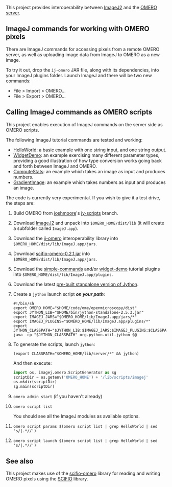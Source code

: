 This project provides interoperability between
[ImageJ2](http://developer.imagej.net/) and the
[OMERO server](https://www.openmicroscopy.org/site/support/omero4/).

## ImageJ commands for working with OMERO pixels

There are ImageJ commands for accessing pixels from a remote OMERO server,
as well as uploading image data from ImageJ to OMERO as a new image.

To try it out, drop the `ij-omero` JAR file, along with its dependencies, into
your ImageJ plugins folder. Launch ImageJ and there will be two new commands:

* File > Import > OMERO...
* File > Export > OMERO...

## Calling ImageJ commands as OMERO scripts

This project enables execution of ImageJ commands on the server side as OMERO
scripts.

The following ImageJ tutorial commands are tested and working:

* [HelloWorld](https://github.com/imagej/imagej-tutorials/blob/0bbd12e3/simple-commands/src/main/java/HelloWorld.java):
  a basic example with one string input, and one string output.
* [WidgetDemo](https://github.com/imagej/imagej-tutorials/blob/0bbd12e3/widget-demo/src/main/java/WidgetDemo.java):
  an example exercising many different parameter types, providing a good
  illustration of how type conversion works going back and forth between ImageJ
  and OMERO.
* [ComputeStats](https://github.com/imagej/imagej-tutorials/blob/0bbd12e3/simple-commands/src/main/java/ComputeStats.java):
  an example which takes an image as input and produces numbers.
* [GradientImage](https://github.com/imagej/imagej-tutorials/blob/0bbd12e3/simple-commands/src/main/java/GradientImage.java):
  an example which takes numbers as input and produces an image.

The code is currently very experimental. If you wish to give it a test drive, the steps are:

1. Build OMERO from [joshmoore](https://github.com/joshmoore)'s
   [jy-scripts](https://github.com/joshmoore/openmicroscopy/compare/jy-scripts)
   branch.

2. Download [ImageJ2](http://developer.imagej.net/downloads) and unpack into
   `$OMERO_HOME/dist/lib` (it will create a subfolder called `ImageJ.app`).

3. Download the
   [ij-omero](http://jenkins.imagej.net/job/ImageJ-OMERO/lastSuccessfulBuild/artifact/target/ij-omero-0.1.0-SNAPSHOT.jar)
   interoperability library into `$OMERO_HOME/dist/lib/ImageJ.app/jars`.

4. Download
   [scifio-omero-0.2.1.jar](http://maven.imagej.net/content/repositories/releases/io/scif/scifio-omero/0.2.1/scifio-omero-0.2.1.jar)
   into `$OMERO_HOME/dist/lib/ImageJ.app/jars`.

5. Download the
   [simple-commands](http://jenkins.imagej.net/job/ImageJ-tutorials/lastSuccessfulBuild/artifact/simple-commands/target/simple-commands-1.0.0-SNAPSHOT.jar)
   and/or
   [widget-demo](http://jenkins.imagej.net/job/ImageJ-tutorials/lastSuccessfulBuild/artifact/widget-demo/target/widget-demo-1.0.0-SNAPSHOT.jar)
   tutorial plugins into `$OMERO_HOME/dist/lib/ImageJ.app/plugins`.

6. Download the latest [pre-built standalone version of Jython](http://jython.org/downloads.html).

7. Create a `jython` launch script _**on your path**_:

    ```shell
    #!/bin/sh
    export OMERO_HOME="$HOME/code/ome/openmicroscopy/dist"
    export JYTHON_LIB="$HOME/bin/jython-standalone-2.5.3.jar"
    export IMAGEJ_JARS="$OMERO_HOME/lib/ImageJ.app/jars/*"
    export IMAGEJ_PLUGINS="$OMERO_HOME/lib/ImageJ.app/plugins/*"
    export JYTHON_CLASSPATH="$JYTHON_LIB:$IMAGEJ_JARS:$IMAGEJ_PLUGINS:$CLASSPATH"
    java -cp "$JYTHON_CLASSPATH" org.python.util.jython $@
    ```

8. To generate the scripts, launch `jython`:

    ```shell
    (export CLASSPATH="$OMERO_HOME/lib/server/*" && jython)
    ```

   And then execute:

    ```python
    import os, imagej.omero.ScriptGenerator as sg
    scriptDir = os.getenv('OMERO_HOME') + '/lib/scripts/imagej'
    os.mkdir(scriptDir)
    sg.main(scriptDir)
    ```

9. `omero admin start` (if you haven't already)

10. `omero script list`

    You should see all the ImageJ modules as available options.

11. `omero script params $(omero script list | grep HelloWorld | sed 's/|.*//')`

12. `omero script launch $(omero script list | grep HelloWorld | sed 's/|.*//')`

## See also

This project makes use of the
[scifio-omero](https://github.com/scifio/scifio-omero) library for reading and
writing OMERO pixels using the [SCIFIO](http://scif.io/) library.
